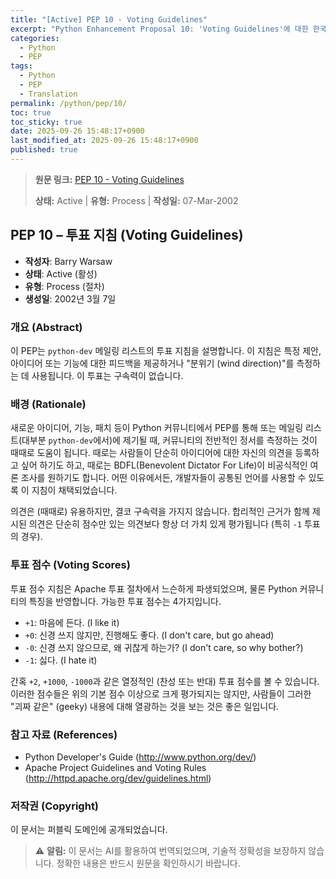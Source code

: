 ```yaml
---
title: "[Active] PEP 10 - Voting Guidelines"
excerpt: "Python Enhancement Proposal 10: 'Voting Guidelines'에 대한 한국어 번역입니다."
categories:
  - Python
  - PEP
tags:
  - Python
  - PEP
  - Translation
permalink: /python/pep/10/
toc: true
toc_sticky: true
date: 2025-09-26 15:48:17+0900
last_modified_at: 2025-09-26 15:48:17+0900
published: true
---
```

> **원문 링크:** [PEP 10 - Voting Guidelines](https://peps.python.org/pep-0010/)
>
> **상태:** Active | **유형:** Process | **작성일:** 07-Mar-2002

## PEP 10 – 투표 지침 (Voting Guidelines)

- **작성자**: Barry Warsaw <barry at python.org>
- **상태**: Active (활성)
- **유형**: Process (절차)
- **생성일**: 2002년 3월 7일

### 개요 (Abstract)

이 PEP는 `python-dev` 메일링 리스트의 투표 지침을 설명합니다. 이 지침은 특정 제안, 아이디어 또는 기능에 대한 피드백을 제공하거나 "분위기 (wind direction)"를 측정하는 데 사용됩니다. 이 투표는 구속력이 없습니다.

### 배경 (Rationale)

새로운 아이디어, 기능, 패치 등이 Python 커뮤니티에서 PEP를 통해 또는 메일링 리스트(대부분 `python-dev`에서)에 제기될 때, 커뮤니티의 전반적인 정서를 측정하는 것이 때때로 도움이 됩니다. 때로는 사람들이 단순히 아이디어에 대한 자신의 의견을 등록하고 싶어 하기도 하고, 때로는 BDFL(Benevolent Dictator For Life)이 비공식적인 여론 조사를 원하기도 합니다. 어떤 이유에서든, 개발자들이 공통된 언어를 사용할 수 있도록 이 지침이 채택되었습니다.

의견은 (때때로) 유용하지만, 결코 구속력을 가지지 않습니다. 합리적인 근거가 함께 제시된 의견은 단순히 점수만 있는 의견보다 항상 더 가치 있게 평가됩니다 (특히 `-1` 투표의 경우).

### 투표 점수 (Voting Scores)

투표 점수 지침은 Apache 투표 절차에서 느슨하게 파생되었으며, 물론 Python 커뮤니티의 특징을 반영합니다. 가능한 투표 점수는 4가지입니다.

*   `+1`: 마음에 든다. (I like it)
*   `+0`: 신경 쓰지 않지만, 진행해도 좋다. (I don't care, but go ahead)
*   `-0`: 신경 쓰지 않으므로, 왜 귀찮게 하는가? (I don't care, so why bother?)
*   `-1`: 싫다. (I hate it)

간혹 `+2`, `+1000`, `-1000`과 같은 열정적인 (찬성 또는 반대) 투표 점수를 볼 수 있습니다. 이러한 점수들은 위의 기본 점수 이상으로 크게 평가되지는 않지만, 사람들이 그러한 "괴짜 같은" (geeky) 내용에 대해 열광하는 것을 보는 것은 좋은 일입니다.

### 참고 자료 (References)

*   Python Developer's Guide (http://www.python.org/dev/)
*   Apache Project Guidelines and Voting Rules (http://httpd.apache.org/dev/guidelines.html)

### 저작권 (Copyright)

이 문서는 퍼블릭 도메인에 공개되었습니다.

> ⚠️ **알림:** 이 문서는 AI를 활용하여 번역되었으며, 기술적 정확성을 보장하지 않습니다. 정확한 내용은 반드시 원문을 확인하시기 바랍니다.